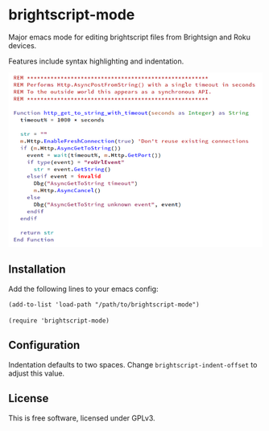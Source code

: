 # brightscript-mode

Major emacs mode for editing brightscript files from Brightsign and Roku devices.

Features include syntax highlighting and indentation.

![Preview](doc/preview.png)

## Installation
Add the following lines to your emacs config:

```elisp
(add-to-list 'load-path "/path/to/brightscript-mode")

(require 'brightscript-mode)
```

## Configuration

Indentation defaults to two spaces. Change `brightscript-indent-offset` to adjust this value.

## License

This is free software, licensed under GPLv3.
